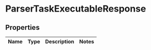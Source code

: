 # ParserTaskExecutableResponse

## Properties
Name | Type | Description | Notes
------------ | ------------- | ------------- | -------------
